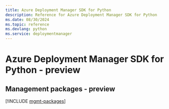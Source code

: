 ```yaml
---
title: Azure Deployment Manager SDK for Python
description: Reference for Azure Deployment Manager SDK for Python
ms.date: 08/30/2024
ms.topic: reference
ms.devlang: python
ms.service: deploymentmanager
---
```

# Azure Deployment Manager SDK for Python - preview

## Management packages - preview
[!INCLUDE [mgmt-packages](deployment-manager-mgmt-index.md)]